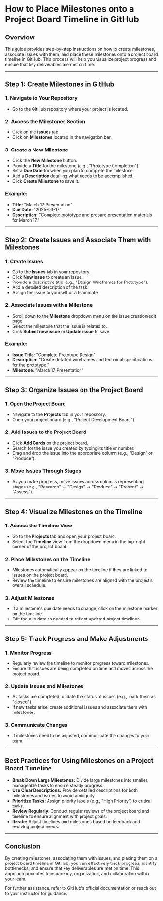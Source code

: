 # How to Place Milestones onto a Project Board Timeline in GitHub

## Overview
This guide provides step-by-step instructions on how to create milestones, associate issues with them, and place these milestones onto a project board timeline in GitHub. This process will help you visualize project progress and ensure that key deliverables are met on time.

---

## Step 1: Create Milestones in GitHub

### 1. Navigate to Your Repository
- Go to the GitHub repository where your project is located.

### 2. Access the Milestones Section
- Click on the **Issues** tab.
- Click on **Milestones** located in the navigation bar.

### 3. Create a New Milestone
- Click the **New Milestone** button.
- Provide a **Title** for the milestone (e.g., "Prototype Completion").
- Set a **Due Date** for when you plan to complete the milestone.
- Add a **Description** detailing what needs to be accomplished.
- Click **Create Milestone** to save it.

### Example:
- **Title:** "March 17 Presentation"
- **Due Date:** "2025-03-17"
- **Description:** "Complete prototype and prepare presentation materials for March 17."

---

## Step 2: Create Issues and Associate Them with Milestones

### 1. Create Issues
- Go to the **Issues** tab in your repository.
- Click **New Issue** to create an issue.
- Provide a descriptive title (e.g., "Design Wireframes for Prototype").
- Add a detailed description of the task.
- Assign the issue to yourself or a teammate.

### 2. Associate Issues with a Milestone
- Scroll down to the **Milestone** dropdown menu on the issue creation/edit page.
- Select the milestone that the issue is related to.
- Click **Submit new issue** or **Update issue** to save.

### Example:
- **Issue Title:** "Complete Prototype Design"
- **Description:** "Create detailed wireframes and technical specifications for the prototype."
- **Milestone:** "March 17 Presentation"

---

## Step 3: Organize Issues on the Project Board

### 1. Open the Project Board
- Navigate to the **Projects** tab in your repository.
- Open your project board (e.g., "Project Development Board").

### 2. Add Issues to the Project Board
- Click **Add Cards** on the project board.
- Search for the issue you created by typing its title or number.
- Drag and drop the issue into the appropriate column (e.g., "Design" or "Produce").

### 3. Move Issues Through Stages
- As you make progress, move issues across columns representing stages (e.g., "Research" -> "Design" -> "Produce" -> "Present" -> "Assess").

---

## Step 4: Visualize Milestones on the Timeline

### 1. Access the Timeline View
- Go to the **Projects** tab and open your project board.
- Select the **Timeline** view from the dropdown menu in the top-right corner of the project board.

### 2. Place Milestones on the Timeline
- Milestones automatically appear on the timeline if they are linked to issues on the project board.
- Review the timeline to ensure milestones are aligned with the project’s overall schedule.

### 3. Adjust Milestones
- If a milestone's due date needs to change, click on the milestone marker on the timeline.
- Edit the due date as needed to reflect updated project timelines.

---

## Step 5: Track Progress and Make Adjustments

### 1. Monitor Progress
- Regularly review the timeline to monitor progress toward milestones.
- Ensure that issues are being completed on time and moved across the project board.

### 2. Update Issues and Milestones
- As tasks are completed, update the status of issues (e.g., mark them as "closed").
- If new tasks arise, create additional issues and associate them with milestones.

### 3. Communicate Changes
- If milestones need to be adjusted, communicate the changes to your team.

---

## Best Practices for Using Milestones on a Project Board Timeline

- **Break Down Large Milestones:** Divide large milestones into smaller, manageable tasks to ensure steady progress.
- **Use Clear Descriptions:** Provide detailed descriptions for both milestones and issues to avoid ambiguity.
- **Prioritize Tasks:** Assign priority labels (e.g., "High Priority") to critical tasks.
- **Review Regularly:** Conduct regular reviews of the project board and timeline to ensure alignment with project goals.
- **Iterate:** Adjust timelines and milestones based on feedback and evolving project needs.

---

## Conclusion
By creating milestones, associating them with issues, and placing them on a project board timeline in GitHub, you can effectively track progress, identify bottlenecks, and ensure that key deliverables are met on time. This approach promotes transparency, organization, and collaboration within your team.

For further assistance, refer to GitHub's official documentation or reach out to your instructor for guidance.

